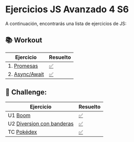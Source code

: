 # Ejercicios JS Avanzado 4 S6

A continuación, encontrarás una lista de ejercicios de JS:

## 📚 Workout

Ejercicio                |                Resuelto   | 
| -------------------------------------------------------------------------------------------------------------------------|---------------------------|
| 1. [Promesas](https://stackblitz.com/edit/sprint-06-01-js-asincronia-y-promesas-ejercicio?file=index.html,script.js)                                           |    [✅](https://stackblitz.com/edit/sprint-06-01-js-asincronia-y-promesas-ejercicio-bwuzeuee?file=script.js)  |
| 2. [Async/Await](https://stackblitz.com/edit/sprint-06-01-js-async-await-ejercicio?file=index.html,script.js)       |     [✅](https://stackblitz.com/edit/sprint-06-01-js-async-await-ejercicio-w2g1bfki?file=script.js)   |




## 🚀 Challenge:

Ejercicio                |                Resuelto   | 
| -------------------------------------------------------------------------------------------------|---------------------------------------------------------------|
| U1 [Boom](https://github.com/TheBridge-FullStackDeveloper/boom)                          | [✅](https://github.com/CarlosDiazGirol/boom-resolve)               |
| U2 [Diversion con banderas](https://github.com/TheBridge-FullStackDeveloper/diversion-con-banderas)        | [✅](https://github.com/CarlosDiazGirol/diversionconbanderas)  |
| TC [Pokédex ](https://github.com/TheBridge-FullStackDeveloper/fetch-async-await)   | [✅](https://github.com/CarlosDiazGirol/pokedex)       |